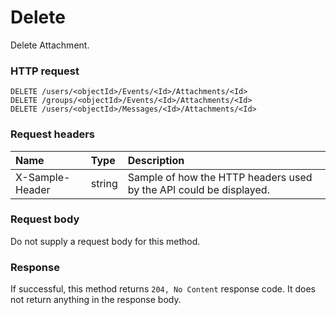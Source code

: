 # Delete

Delete Attachment.
### HTTP request
```http
DELETE /users/<objectId>/Events/<Id>/Attachments/<Id>
DELETE /groups/<objectId>/Events/<Id>/Attachments/<Id>
DELETE /users/<objectId>/Messages/<Id>/Attachments/<Id>

```
### Request headers
| Name       | Type | Description|
|:---------------|:--------|:----------|
| X-Sample-Header  | string  | Sample of how the HTTP headers used by the API could be displayed.|

### Request body
Do not supply a request body for this method.


### Response
If successful, this method returns `204, No Content` response code. It does not return anything in the response body.


<!-- uuid: fe9d37b0-1412-40d8-ab05-704a7760f887
2015-10-09 18:34:12 UTC -->